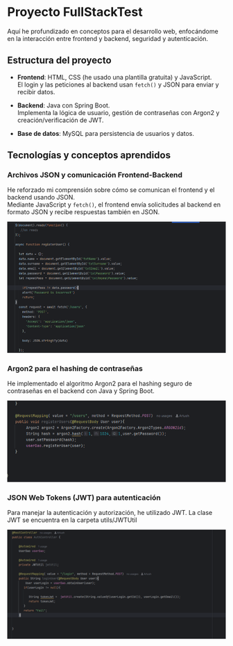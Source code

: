 # Proyecto FullStackTest

Aquí he profundizado en conceptos para el desarrollo web, enfocándome en la interacción entre frontend y backend, seguridad y autenticación.

## Estructura del proyecto

- **Frontend**: HTML, CSS (he usado una plantilla gratuita) y JavaScript.  
  El login y las peticiones al backend usan `fetch()` y JSON para enviar y recibir datos.

- **Backend**: Java con Spring Boot.  
  Implementa la lógica de usuario, gestión de contraseñas con Argon2 y creación/verificación de JWT.

- **Base de datos**: MySQL para persistencia de usuarios y datos.

## Tecnologías y conceptos aprendidos

### Archivos JSON y comunicación Frontend-Backend

He reforzado mi comprensión sobre cómo se comunican el frontend y el backend usando JSON.  
Mediante JavaScript y `fetch()`, el frontend envía solicitudes al backend en formato JSON y recibe respuestas también en JSON.

![](img/Json1.png)


### Argon2 para el hashing de contraseñas

He implementado el algoritmo Argon2 para el hashing seguro de contraseñas en el backend con Java y Spring Boot.

![](img/Argon2.png)


### JSON Web Tokens (JWT) para autenticación

Para manejar la autenticación y autorización, he utilizado JWT.
La clase JWT se encuentra en la carpeta utils/JWTUtil

![](img/JWT1.png)

